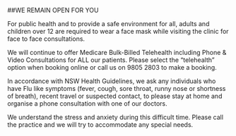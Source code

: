 ##WE REMAIN OPEN FOR YOU

For public health and to provide a safe environment for all, adults and children over 12 are required to wear a face mask while visiting the clinic for face to face consultations.

We will continue to offer Medicare Bulk-Billed Telehealth including Phone & Video Consultations for ALL our patients. Please select the “telehealth” option when booking online or call us on 9805 2803 to make a booking.

In accordance with NSW Health Guidelines, we ask any individuals who have Flu like symptoms (fever, cough, sore throat, runny nose or shortness of breath), recent travel or suspected contact, to please stay at home and organise a phone consultation with one of our doctors.

We understand the stress and anxiety during this difficult time. Please call the practice and we will try to accommodate any special needs.
